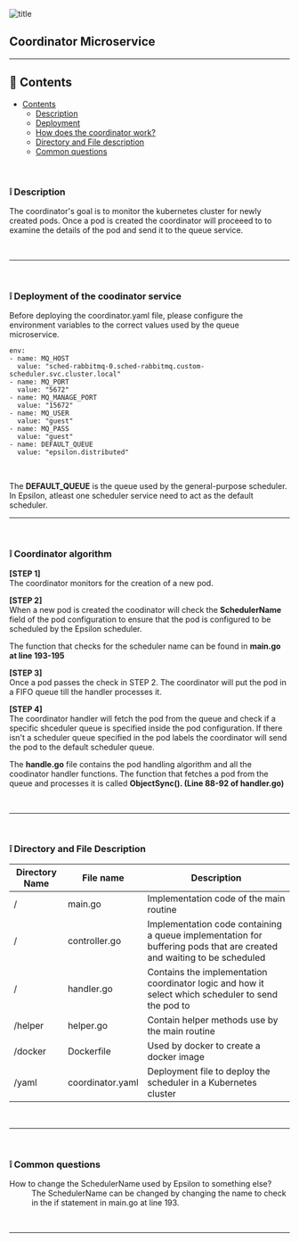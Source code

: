 ![title](https://alexneo.net/epsilon/coordinator.png "Coordinator")
## Coordinator Microservice

---

## :page_facing_up: Contents
- [Contents](#contents)
  - [Description](#desc)
  - [Deployment](#deploy)
  - [How does the coordinator work?](#algo)
  - [Directory and File description](#dir)
  - [Common questions](#qna)


<br>

<a name="desc"/></a> 
### :grey_exclamation: Description

The coordinator's goal is to monitor the kubernetes cluster for newly created pods. Once a pod is created the coordinator will proceeed to to examine the details of the pod and send it to the queue service.

<br>

---


<br>

<a name="deploy"/></a> 
### :grey_exclamation: Deployment of the coodinator service

Before deploying the coordinator.yaml file, please configure the environment variables to the correct values used by the queue microservice.

    env:
    - name: MQ_HOST
      value: "sched-rabbitmq-0.sched-rabbitmq.custom-scheduler.svc.cluster.local"
    - name: MQ_PORT
      value: "5672"
    - name: MQ_MANAGE_PORT
      value: "15672"
    - name: MQ_USER
      value: "guest"
    - name: MQ_PASS
      value: "guest"
    - name: DEFAULT_QUEUE
      value: "epsilon.distributed"

<br>

The **DEFAULT_QUEUE** is the queue used by the general-purpose scheduler. In Epsilon, atleast one scheduler service need to act as the default scheduler.

---

<br>

<a name="work"/></a> 
### :grey_exclamation: Coordinator algorithm

**[STEP 1]**
<br>
The coordinator monitors for the creation of a new pod.

**[STEP 2]**
<br>
When a new pod is created the coodinator will check the **SchedulerName** field of the pod configuration to ensure that the pod is configured to be scheduled by the Epsilon scheduler.

The function that checks for the scheduler name can be found in **main.go at line 193-195**

**[STEP 3]**
<br>
Once a pod passes the check in STEP 2. The coordinator will put the pod in a FIFO queue till the handler processes it.

**[STEP 4]**
<br>
The coordinator handler will fetch the pod from the queue and check  if a specific shceduler queue is specified inside the pod configuration. If there isn't a scheduler queue specified in the pod labels the coordinator will send the pod to the default scheduler queue.

The **handle.go** file contains the pod handling algorithm and all the coodinator handler functions. The function that fetches a pod from the queue and processes it is called **ObjectSync(). (Line 88-92 of handler.go)**

<br>

---

<br>

<a name="dir"/></a> 
### :grey_exclamation: Directory and File Description

| Directory Name  | File name        | Description                                                                                                           |
|-----------------|------------------|-----------------------------------------------------------------------------------------------------------------------|
| /               | main.go          | Implementation code of the main routine                                                                               |
| /               | controller.go    | Implementation code containing a queue implementation for buffering pods that are created and waiting to be scheduled |
| /               | handler.go       | Contains the implementation coordinator logic and how it select which scheduler to send the pod to                    |
| /helper         | helper.go        | Contain helper methods use by the main routine                                                                        |
| /docker         | Dockerfile       | Used by docker to create a docker image                                                                               |
| /yaml           | coordinator.yaml | Deployment file to deploy the scheduler in a Kubernetes cluster                                                       |

<br>

---

<br>

<a name="qna"/></a> 
### :grey_exclamation: Common questions

<dl>
  <dt>How to change the SchedulerName used by Epsilon to something else?</dt>
  <dd>The SchedulerName can be changed by changing the name to check in the if statement in main.go at line 193.</dd>

</dl>

<br>

---
